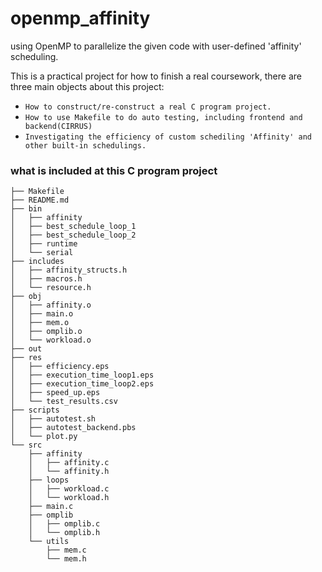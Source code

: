 # openmp_affinity
using OpenMP to parallelize the given code with user-defined 'affinity' scheduling.

This is a practical project for how to finish a real coursework, there are three main objects about this project:
- `How to construct/re-construct a real C program project.`
- `How to use Makefile to do auto testing, including frontend and backend(CIRRUS)`
- `Investigating the efficiency of custom schediling 'Affinity' and other built-in schedulings.`

### what is included at this C program project
```
├── Makefile
├── README.md
├── bin
│   ├── affinity
│   ├── best_schedule_loop_1
│   ├── best_schedule_loop_2
│   ├── runtime
│   └── serial
├── includes
│   ├── affinity_structs.h
│   ├── macros.h
│   └── resource.h
├── obj
│   ├── affinity.o
│   ├── main.o
│   ├── mem.o
│   ├── omplib.o
│   └── workload.o
├── out
├── res
│   ├── efficiency.eps
│   ├── execution_time_loop1.eps
│   ├── execution_time_loop2.eps
│   ├── speed_up.eps
│   └── test_results.csv
├── scripts
│   ├── autotest.sh
│   ├── autotest_backend.pbs
│   └── plot.py
└── src
    ├── affinity
    │   ├── affinity.c
    │   └── affinity.h
    ├── loops
    │   ├── workload.c
    │   └── workload.h
    ├── main.c
    ├── omplib
    │   ├── omplib.c
    │   └── omplib.h
    └── utils
        ├── mem.c
        └── mem.h
```
